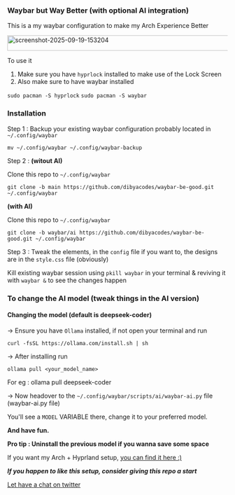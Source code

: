 ### Waybar but Way Better (with optional AI integration)
This is a my waybar configuration to make my Arch Experience Better

<img width="1921" height="35" alt="screenshot-2025-09-19-153204" src="https://github.com/user-attachments/assets/46926852-c5bb-4190-8726-0a3648fb752a" />

To use it 

1. Make sure you have `hyprlock` installed to make use of the Lock Screen
2. Also make sure to have waybar installed

`sudo pacman -S hyprlock`
`sudo pacman -S waybar`

### Installation

Step 1 : Backup your existing waybar configuration probably located in `~/.config/waybar`

`mv ~/.config/waybar ~/.config/waybar-backup`

Step 2 : **(witout AI)** 

Clone this repo to `~/.config/waybar`

`git clone -b main https://github.com/dibyacodes/waybar-be-good.git ~/.config/waybar`

**(with AI)**

Clone this repo to `~/.config/waybar`

`git clone -b waybar/ai https://github.com/dibyacodes/waybar-be-good.git ~/.config/waybar`


Step 3 : Tweak the elements, in the `config` file if you want to, the designs are in the `style.css` file (obviously)

Kill existing waybar session using `pkill waybar` in your terminal & reviving it with `waybar &` to see the changes happen


### To change the AI model (tweak things in the AI version)

#### Changing the model (default is deepseek-coder)

-> Ensure you have `Ollama` installed, if not open your terminal and run

`curl -fsSL https://ollama.com/install.sh | sh`

-> After installing run

`ollama pull <your_model_name>`

For eg : ollama pull deepseek-coder

-> Now headover to the `~/.config/waybar/scripts/ai/waybar-ai.py` file (waybar-ai.py file)

You'll see a `MODEL` VARIABLE there, change it to your preferred model.

**And have fun.**

**Pro tip : Uninstall the previous model if you wanna save some space** 


If you want my Arch + Hyprland setup, [you can find it here :)](https://github.com/dibyacodes/arch-hyprland.git)

***If you happen to like this setup, consider giving this repo a start***

[Let have a chat on twitter](https://x.com/dibyacodes)
